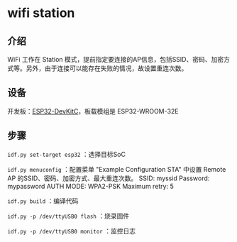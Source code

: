 # wifi station

## 介绍
WiFi 工作在 Station 模式，提前指定要连接的AP信息，包括SSID、密码、加密方式等。另外，由于连接可以能存在失败的情况，故设置重连次数。



## 设备

开发板：[ESP32-DevKitC](https://docs.espressif.com/projects/esp-dev-kits/zh_CN/latest/esp32/esp32-devkitc/user_guide.html)，板载模组是 ESP32-WROOM-32E


## 步骤

`idf.py set-target esp32` ：选择目标SoC

`idf.py menuconfig` ：配置菜单 "Example Configuration STA" 中设置 Remote AP 的SSID、密码、加密方式、最大重连次数。
    SSID: myssid
    Password: mypassword
    AUTH MODE: WPA2-PSK
    Maximum retry: 5


`idf.py build` ：编译代码

`idf.py -p /dev/ttyUSB0 flash` ：烧录固件

`idf.py -p /dev/ttyUSB0 monitor` ：监控日志